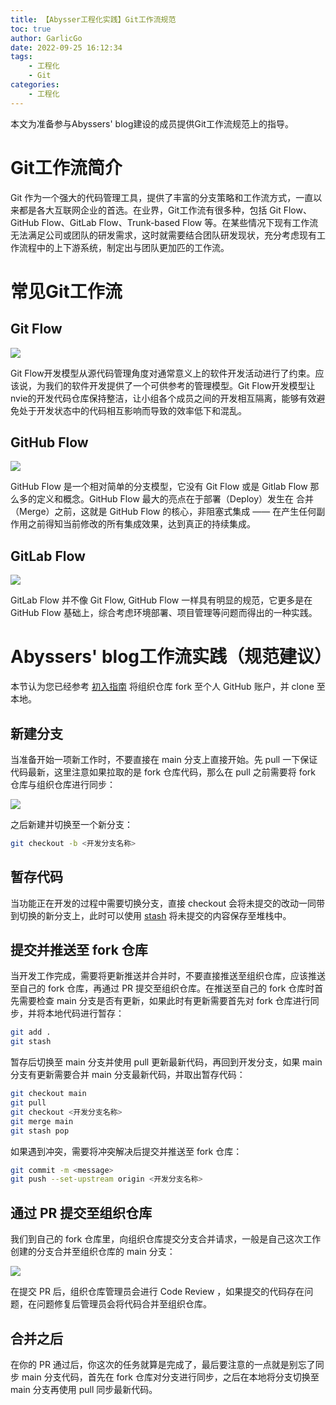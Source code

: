 ```yaml
---
title: 【Abysser工程化实践】Git工作流规范
toc: true
author: GarlicGo
date: 2022-09-25 16:12:34
tags:
    - 工程化
    - Git
categories:
    - 工程化
---
```


本文为准备参与Abyssers' blog建设的成员提供Git工作流规范上的指导。

<!-- more -->

# Git工作流简介

Git 作为一个强大的代码管理工具，提供了丰富的分支策略和工作流方式，一直以来都是各大互联网企业的首选。在业界，Git工作流有很多种，包括 Git Flow、GitHub Flow、GitLab Flow、Trunk-based Flow 等。在某些情况下现有工作流无法满足公司或团队的研发需求，这时就需要结合团队研发现状，充分考虑现有工作流程中的上下游系统，制定出与团队更加匹的工作流。

# 常见Git工作流

## Git Flow

![][git-flow]

Git Flow开发模型从源代码管理角度对通常意义上的软件开发活动进行了约束。应该说，为我们的软件开发提供了一个可供参考的管理模型。Git Flow开发模型让nvie的开发代码仓库保持整洁，让小组各个成员之间的开发相互隔离，能够有效避免处于开发状态中的代码相互影响而导致的效率低下和混乱。

## GitHub Flow

![][github-flow]

GitHub Flow 是一个相对简单的分支模型，它没有 Git Flow 或是 Gitlab Flow 那么多的定义和概念。GitHub Flow 最大的亮点在于部署（Deploy）发生在 合并（Merge）之前，这就是 GitHub Flow 的核心，非阻塞式集成 —— 在产生任何副作用之前得知当前修改的所有集成效果，达到真正的持续集成。

## GitLab Flow

![][gitlab-flow]

GitLab Flow 并不像 Git Flow, GitHub Flow 一样具有明显的规范，它更多是在 GitHub Flow 基础上，综合考虑环境部署、项目管理等问题而得出的一种实践。

# Abyssers' blog工作流实践（规范建议）

本节认为您已经参考 [初入指南][newbie-guide] 将组织仓库 fork 至个人 GitHub 账户，并 clone 至本地。

## 新建分支

当准备开始一项新工作时，不要直接在 main 分支上直接开始。先 pull 一下保证代码最新，这里注意如果拉取的是 fork 仓库代码，那么在 pull 之前需要将 fork 仓库与组织仓库进行同步：

![][branch-sync]

之后新建并切换至一个新分支：

```bash
git checkout -b <开发分支名称>
```

## 暂存代码

当功能正在开发的过程中需要切换分支，直接 checkout 会将未提交的改动一同带到切换的新分支上，此时可以使用 [stash][git-stash] 将未提交的内容保存至堆栈中。

## 提交并推送至 fork 仓库

当开发工作完成，需要将更新推送并合并时，不要直接推送至组织仓库，应该推送至自己的 fork 仓库，再通过 PR 提交至组织仓库。在推送至自己的  fork 仓库时首先需要检查 main 分支是否有更新，如果此时有更新需要首先对 fork 仓库进行同步，并将本地代码进行暂存：

```bash
git add .
git stash
```

暂存后切换至 main 分支并使用 pull 更新最新代码，再回到开发分支，如果 main 分支有更新需要合并 main 分支最新代码，并取出暂存代码：

```bash
git checkout main
git pull
git checkout <开发分支名称>
git merge main
git stash pop
```

如果遇到冲突，需要将冲突解决后提交并推送至 fork 仓库：

```bash
git commit -m <message>
git push --set-upstream origin <开发分支名称>
```

## 通过 PR 提交至组织仓库

我们到自己的 fork 仓库里，向组织仓库提交分支合并请求，一般是自己这次工作创建的分支合并至组织仓库的 main 分支：

![][pr]

在提交 PR 后，组织仓库管理员会进行 Code Review ，如果提交的代码存在问题，在问题修复后管理员会将代码合并至组织仓库。

## 合并之后

在你的 PR 通过后，你这次的任务就算是完成了，最后要注意的一点就是别忘了同步 main 分支代码，首先在 fork 仓库对分支进行同步，之后在本地将分支切换至 main 分支再使用 pull 同步最新代码。


[newbie-guide]: /blog/2022-09-21-Newbie-Guide/

[branch-sync]: ./2022-09-25-GitWorkFlow/branch-sync.png
[pr]: ./2022-09-25-GitWorkFlow/pr.png
[git-flow]: ./2022-09-25-GitWorkFlow/git-flow.webp
[github-flow]: ./2022-09-25-GitWorkFlow/github-flow.png
[gitlab-flow]: ./2022-09-25-GitWorkFlow/gitlab-flow.png

[git-stash]: https://git-scm.com/docs/git-stash